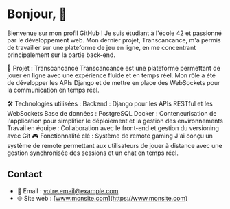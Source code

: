 # Bonjour, 👋

Bienvenue sur mon profil GitHub ! Je suis étudiant à l'école 42 et passionné par le développement web. Mon dernier projet, Transcancance, m'a permis de travailler sur une plateforme de jeu en ligne, en me concentrant principalement sur la partie back-end.

🚀 Projet : Transcancance
Transcancance est une plateforme permettant de jouer en ligne avec une expérience fluide et en temps réel. Mon rôle a été de développer les APIs Django et de mettre en place des WebSockets pour la communication en temps réel.

🛠️ Technologies utilisées :
Backend : Django pour les APIs RESTful et les WebSockets
Base de données : PostgreSQL
Docker : Conteneurisation de l'application pour simplifier le déploiement et la gestion des environnements
Travail en équipe : Collaboration avec le front-end et gestion du versioning avec Git
🎮 Fonctionnalité clé : Système de remote gaming
J'ai conçu un système de remote permettant aux utilisateurs de jouer à distance avec une gestion synchronisée des sessions et un chat en temps réel.

## Contact
- 📧 Email : [votre.email@example.com](mailto:votre.email@example.com)
- 🌐 Site web : [www.monsite.com](https://www.monsite.com)
